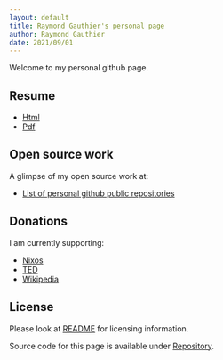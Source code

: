```yaml
---
layout: default
title: Raymond Gauthier's personal page
author: Raymond Gauthier
date: 2021/09/01
---
```


Welcome to my personal github page.

## Resume

 -  [Html](./resume/public.html)
 -  [Pdf](./resume/public.pdf)


## Open source work

A glimpse of my open source work at:

 -  [List of personal github public repositories]


## Donations

I am currently supporting:

 -  [Nixos](https://opencollective.com/nixos)
 -  [TED](https://www.ted.com/about/our-organization/how-ted-works/giving-to-ted)
 -  [Wikipedia](https://donate.wikimedia.org/w/index.php?title=Special:LandingPage&country=CA&uselang=en&utm_medium=sidebar&utm_source=donate&utm_campaign=C13_en.wikipedia.org)


## License

Please look at [README] for licensing information.

Source code for this page is available under [Repository].


[List of personal github public repositories]: https://github.com/jraygauthier?tab=repositories
[README]: https://github.com/jraygauthier/jraygauthier.github.io/blob/master/README.md
[Repository]: https://github.com/jraygauthier/jraygauthier.github.io
